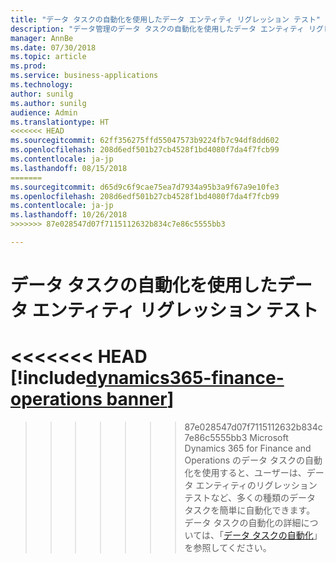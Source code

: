 ```yaml
---
title: "データ タスクの自動化を使用したデータ エンティティ リグレッション テスト"
description: "データ管理のデータ タスクの自動化を使用したデータ エンティティ リグレッション テスト"
manager: AnnBe
ms.date: 07/30/2018
ms.topic: article
ms.prod: 
ms.service: business-applications
ms.technology: 
author: sunilg
ms.author: sunilg
audience: Admin
ms.translationtype: HT
<<<<<<< HEAD
ms.sourcegitcommit: 62ff356275ffd55047573b9224fb7c94df8dd602
ms.openlocfilehash: 208d6edf501b27cb4528f1bd4080f7da4f7fcb99
ms.contentlocale: ja-jp
ms.lasthandoff: 08/15/2018
=======
ms.sourcegitcommit: d65d9c6f9cae75ea7d7934a95b3a9f67a9e10fe3
ms.openlocfilehash: 208d6edf501b27cb4528f1bd4080f7da4f7fcb99
ms.contentlocale: ja-jp
ms.lasthandoff: 10/26/2018
>>>>>>> 87e028547d07f7115112632b834c7e86c5555bb3

---
```




#  <a name="data-entity-regression-testing-using-data-task-automation"></a>データ タスクの自動化を使用したデータ エンティティ リグレッション テスト 

<<<<<<< HEAD
[!include[dynamics365-finance-operations banner](../includes/dynamics365-finance-operations.md)]
=======
>>>>>>> 87e028547d07f7115112632b834c7e86c5555bb3
Microsoft Dynamics 365 for Finance and Operations のデータ タスクの自動化を使用すると、ユーザーは、データ エンティティのリグレッション テストなど、多くの種類のデータ タスクを簡単に自動化できます。 データ タスクの自動化の詳細については、「[データ タスクの自動化](https://docs.microsoft.com/en-us/dynamics365/unified-operations/dev-itpro/data-entities/data-task-automation)」を参照してください。



